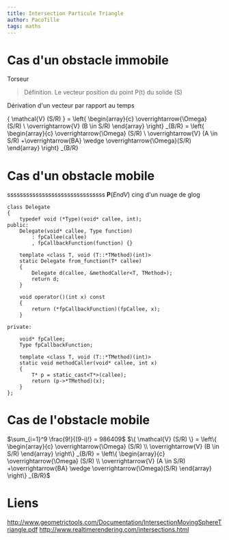 ```yaml
---
title: Intersection Particule Triangle
author: PacoTille
tags: maths
---
```

# Cas d'un obstacle immobile

Torseur 


> Définition. Le vecteur position du point P(t) du solide (S)
>
>


Dérivation d'un vecteur par rapport au temps



\{ \mathcal{V} (S/R) \}
= \left\{ \begin{array}{c}
     \overrightarrow{\Omega} (S/R) \\
     \overrightarrow{V} (B \in S/R)
\end{array} \right\} _{B/R}
= \left\{ \begin{array}{c}
     \overrightarrow{\Omega} (S/R) \\
     \overrightarrow{V} (A \in S/R) +\overrightarrow{BA} \wedge \overrightarrow{\Omega}(S/R)
\end{array} \right\} _{B/R}



# Cas d'un obstacle mobile
sssssssssssssssssssssssssssssss
$\mathbf{P} (\textit{End} V)$
cing d'un nuage de glog

~~~ {.cpp}
class Delegate
{
    typedef void (*Type)(void* callee, int);
public:
    Delegate(void* callee, Type function)
        : fpCallee(callee)
        , fpCallbackFunction(function) {}

    template <class T, void (T::*TMethod)(int)>
    static Delegate from_function(T* callee)
    {
        Delegate d(callee, &methodCaller<T, TMethod>);
        return d;
    }

    void operator()(int x) const
    {
        return (*fpCallbackFunction)(fpCallee, x);
    }

private:

    void* fpCallee;
    Type fpCallbackFunction;

    template <class T, void (T::*TMethod)(int)>
    static void methodCaller(void* callee, int x)
    {
        T* p = static_cast<T*>(callee);
        return (p->*TMethod)(x);
    }
};
~~~
# Cas de l'obstacle mobile

$\sum_{i=1}^9 \frac{9!}{(9-i)!} = 986409$ 
$\{ \mathcal{V} (S/R) \}
= \left\{ \begin{array}{c}
     \overrightarrow{\Omega} (S/R) \\
     \overrightarrow{V} (B \in S/R)
\end{array} \right\} _{B/R}
= \left\{ \begin{array}{c}
     \overrightarrow{\Omega} (S/R) \\
     \overrightarrow{V} (A \in S/R) +\overrightarrow{BA} \wedge \overrightarrow{\Omega}(S/R)
\end{array} \right\} _{B/R}$

# Liens
http://www.geometrictools.com/Documentation/IntersectionMovingSphereTriangle.pdf
http://www.realtimerendering.com/intersections.html